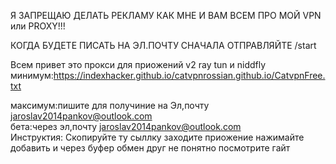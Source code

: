 Я ЗАПРЕЩАЮ ДЕЛАТЬ РЕКЛАМУ КАК МНЕ И ВАМ ВСЕМ ПРО МОЙ VPN или PROXY!!!

КОГДА БУДЕТЕ ПИСАТЬ НА ЭЛ.ПОЧТУ СНАЧАЛА ОТПРАВЛЯЙТЕ /start

Всем привет это прокси для приожений v2 ray tun и niddfly
минимум:https://indexhacker.github.io/catvpnrossian.github.io/CatvpnFree.txt

максимум:пишите для получиние на Эл,почту jaroslav2014pankov@outlook.com   
бета:через эл,почту jaroslav2014pankov@outlook.com   
Инструктия:
Скопируйте ту сыллку заходите приожение нажимайте добавить и через буфер обмен друг не понятно посмотрите гайт 
